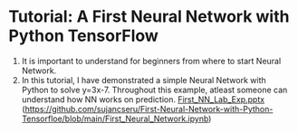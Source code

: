 # Tutorial: A First Neural Network with Python TensorFlow
1. It is important to understand for beginners from where to start Neural Network.
2. In this tutorial, I have demonstrated a simple Neural Network with Python to solve y=3x-7. Throughout this example, atleast someone
can understand how NN works on prediction.
[First_NN_Lab_Exp.pptx](https://github.com/sujancseru/First-Neural-Network-with-Python-Tensorfloe/files/11584685/First_NN_Lab_Exp.pptx)
(https://github.com/sujancseru/First-Neural-Network-with-Python-Tensorfloe/blob/main/First_Neural_Network.ipynb)
